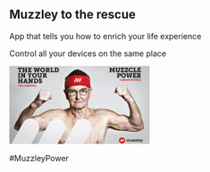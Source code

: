 ## Muzzley to the rescue

App that tells you how to enrich your life experience

Control all your devices on the same place

<img src="public/muzzleypower.jpg" style="height:10em"/>

<span class="hashtag">\#MuzzleyPower</span>
